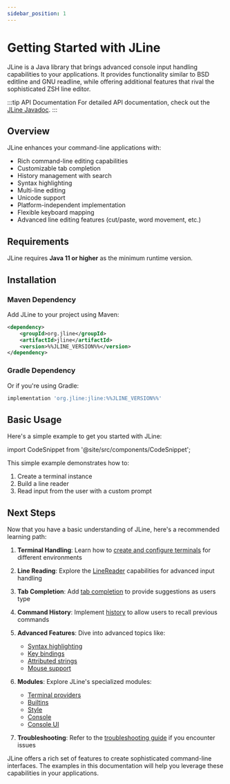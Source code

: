 ```yaml
---
sidebar_position: 1
---
```


# Getting Started with JLine

JLine is a Java library that brings advanced console input handling capabilities to your applications. It provides functionality similar to BSD editline and GNU readline, while offering additional features that rival the sophisticated ZSH line editor.

:::tip API Documentation
For detailed API documentation, check out the [JLine Javadoc](/javadoc).
:::

## Overview

JLine enhances your command-line applications with:

- Rich command-line editing capabilities
- Customizable tab completion
- History management with search
- Syntax highlighting
- Multi-line editing
- Unicode support
- Platform-independent implementation
- Flexible keyboard mapping
- Advanced line editing features (cut/paste, word movement, etc.)

## Requirements

JLine requires **Java 11 or higher** as the minimum runtime version.

## Installation

### Maven Dependency

Add JLine to your project using Maven:

```xml
<dependency>
    <groupId>org.jline</groupId>
    <artifactId>jline</artifactId>
    <version>%%JLINE_VERSION%%</version>
</dependency>
```

### Gradle Dependency

Or if you're using Gradle:

```groovy
implementation 'org.jline:jline:%%JLINE_VERSION%%'
```

## Basic Usage

Here's a simple example to get you started with JLine:

import CodeSnippet from '@site/src/components/CodeSnippet';

<CodeSnippet name="JLineExample" />

This simple example demonstrates how to:

1. Create a terminal instance
2. Build a line reader
3. Read input from the user with a custom prompt

## Next Steps

Now that you have a basic understanding of JLine, here's a recommended learning path:

1. **Terminal Handling**: Learn how to [create and configure terminals](./terminal.md) for different environments

2. **Line Reading**: Explore the [LineReader](./line-reader.md) capabilities for advanced input handling

3. **Tab Completion**: Add [tab completion](./tab-completion.md) to provide suggestions as users type

4. **Command History**: Implement [history](./history.md) to allow users to recall previous commands

5. **Advanced Features**: Dive into advanced topics like:
   - [Syntax highlighting](./advanced/syntax-highlighting.md)
   - [Key bindings](./advanced/key-bindings.md)
   - [Attributed strings](./advanced/attributed-strings.md)
   - [Mouse support](./advanced/mouse-support.md)

6. **Modules**: Explore JLine's specialized modules:
   - [Terminal providers](./modules/terminal-providers.md)
   - [Builtins](./modules/builtins.md)
   - [Style](./modules/style.md)
   - [Console](./modules/repl-console.md)
   - [Console UI](./modules/console-ui.md)

7. **Troubleshooting**: Refer to the [troubleshooting guide](./troubleshooting.md) if you encounter issues

JLine offers a rich set of features to create sophisticated command-line interfaces. The examples in this documentation will help you leverage these capabilities in your applications.
